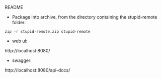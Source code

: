README

- Package into archive, from the directory containing the stupid-remote folder:

```
zip -r stupid-remote.zip stupid-remote
```

- web ui:

http://localhost:8080/


- swagger:

http://localhost:8080/api-docs/

